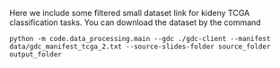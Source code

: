 Here we include some filtered small dataset link for kideny TCGA classification tasks. You can download the dataset by the command 
```
python -m code.data_processing.main --gdc ./gdc-client --manifest data/gdc_manifest_tcga_2.txt --source-slides-folder source_folder output_folder
```
